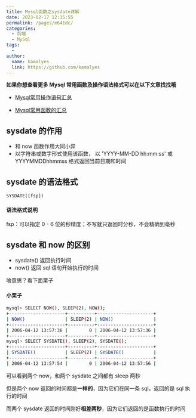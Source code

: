 ```yaml
---
title: Mysql函数之sysdate详解
date: 2023-02-17 12:35:55
permalink: /pages/e641dc/
categories:
  - 后端
  - MySql
tags:
  - 
author: 
  name: kamalyes
  link: https://github.com/kamalyes
---
```

**如果你想查看更多 Mysql 常用函数及操作语法格式可以在以下文章找找哦**

- [Mysql常用操作语句汇总](./59.Mysql常用操作语句汇总.md)

- [Mysql常用函数的汇总](./01.Mysql常用函数汇总.md)

sysdate 的作用
-----------

*   和 now 函数作用大同小异
*   以字符串或数字形式使用该函数， 以 'YYYY-MM-DD hh:mm:ss' 或 YYYYMMDDhhmmss 格式返回当前日期和时间

sysdate 的语法格式
-------------

```
SYSDATE([fsp])
```

#### 语法格式说明

fsp：可以指定 0 - 6 位的秒精度；不写就只返回时分秒，不会精确到毫秒

sysdate 和 now 的区别
-----------------

*   sysdate() 返回执行时间
*   now() 返回 sql 语句开始执行的时间

啥意思？看下面栗子

#### 小栗子

```bash
mysql> SELECT NOW(), SLEEP(2), NOW();
+---------------------+----------+---------------------+
| NOW()               | SLEEP(2) | NOW()               |
+---------------------+----------+---------------------+
| 2006-04-12 13:57:36 |        0 | 2006-04-12 13:57:36 |
+---------------------+----------+---------------------+
mysql> SELECT SYSDATE(), SLEEP(2), SYSDATE();
+---------------------+----------+---------------------+
| SYSDATE()           | SLEEP(2) | SYSDATE()           |
+---------------------+----------+---------------------+
| 2006-04-12 13:57:54 |        0 | 2006-04-12 13:57:56 |
```

可以看到两个 now，和两个 sysdate 之间都有 sleep 两秒

但是两个 now 返回的时间都是**一样的**，因为它们在同一条 sql，返回的是 sql 执行的时间

而两个 sysdate 返回的时间刚好**相差两秒**，因为它们返回的是函数执行的时间
